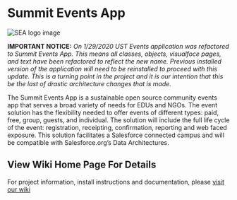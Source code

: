 # Summit Events App

![SEA logo image](https://github.com/SFDO-Community-Sprints/Summit-Events-App/blob/master/images/Summit%20Events%20App%20Badge%20fv.png)

**IMPORTANT NOTICE:**
*On 1/29/2020 UST Events application was refactored to Summit Events App. This means all classes, objects, visualfoce pages, and text have been refactored to reflect the new name. Previous installed version of the application will need to be reinstalled to proceed with this update. This is a turning point in the project and it is our intention that this be the last of drastic architecture changes that is made.*

The Summit Events App is a sustainable open source community events app that serves a broad variety of needs for EDUs and NGOs. The event solution has the flexibility needed to offer events of different types: paid, free, group, guests, and individual. The solution will include the full life cycle of the event: registration, receipting, confirmation, reporting and web faced exposure. This solution facilitates a Salesforce connected campus and will be compatible with Salesforce.org’s Data Architectures.

## View Wiki Home Page For Details

For project information, install instructions and documentation, please [visit our wiki](https://github.com/SFDO-Community-Sprints/Summit-Events-App/wiki)
